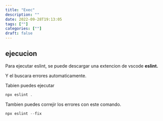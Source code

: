 ```yaml
---
title: "Exec"
description: "" 
date: 2022-09-28T19:13:05
tags: [""]
categories: [""]
draft: false
---
```


## ejecucion

Para ejecutar eslint, se puede descargar una extencion de vscode **eslint.**

Y el buscara errores automaticamente.

Tabien puedes ejecutar

```jsx
npx eslint .
```

Tambien puedes correjir los errores con este comando.

```jsx
npx eslint --fix
```
